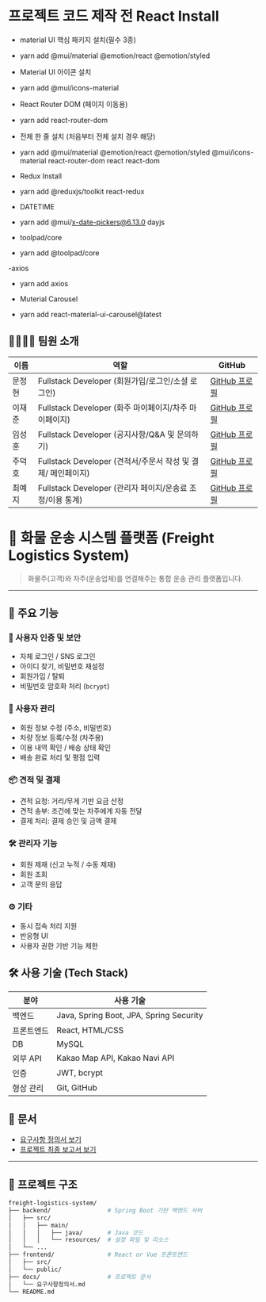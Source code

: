 # 프로젝트 코드 제작 전 React Install
- material UI 핵심 패키지 설치(필수 3종)
- yarn add @mui/material @emotion/react @emotion/styled  
  
- Material UI 아이콘 설치
- yarn add @mui/icons-material

- React Router DOM (페이지 이동용)
- yarn add react-router-dom

- 전체 한 줄 설치 (처음부터 전체 설치 경우 해당)
- yarn add @mui/material @emotion/react @emotion/styled @mui/icons-material react-router-dom react react-dom

- Redux Install
- yarn add @reduxjs/toolkit react-redux 

- DATETIME 
- yarn add @mui/x-date-pickers@6.13.0 dayjs

- toolpad/core
- yarn add @toolpad/core

-axios
- yarn add axios

- Muterial Carousel
- yarn add react-material-ui-carousel@latest

## 👨‍👩‍👧‍👦 팀원 소개

| 이름   | 역할                                                   | GitHub |
| ------ | ------------------------------------------------------ | ------- |
| 문정현 | Fullstack Developer (회원가입/로그인/소셜 로그인)        | [GitHub 프로필](https://github.com/wjdgus2103) |
| 이재준 | Fullstack Developer (화주 마이페이지/차주 마이페이지)      | [GitHub 프로필]() |
| 임성훈 | Fullstack Developer (공지사항/Q&A 및 문의하기)     | [GitHub 프로필](https://github.com/flyEggr) |
| 주덕호 | Fullstack Developer (견적서/주문서 작성 및 결제/ 메인페이지)            | [GitHub 프로필](https://github.com/dongshin-lee) |
| 최예지 | Fullstack Developer (관리자 페이지/운송료 조정/이용 통계)    | [GitHub 프로필](https://github.com/ooyeji) |


# 🚚 화물 운송 시스템 플랫폼 (Freight Logistics System)

> 화물주(고객)와 차주(운송업체)를 연결해주는 통합 운송 관리 플랫폼입니다.

---

## 📌 주요 기능

### 🔐 사용자 인증 및 보안
- 자체 로그인 / SNS 로그인
- 아이디 찾기, 비밀번호 재설정
- 회원가입 / 탈퇴
- 비밀번호 암호화 처리 (`bcrypt`)

### 👥 사용자 관리
- 회원 정보 수정 (주소, 비밀번호)
- 차량 정보 등록/수정 (차주용)
- 이용 내역 확인 / 배송 상태 확인
- 배송 완료 처리 및 평점 입력

### 📦 견적 및 결제
- 견적 요청: 거리/무게 기반 요금 산정
- 견적 송부: 조건에 맞는 차주에게 자동 전달
- 결제 처리: 결제 승인 및 금액 결제

### 🛠 관리자 기능
- 회원 제재 (신고 누적 / 수동 제재)
- 회원 조회
- 고객 문의 응답

### ⚙️ 기타
- 동시 접속 처리 지원
- 반응형 UI
- 사용자 권한 기반 기능 제한

## 🛠️ 사용 기술 (Tech Stack)

| 분야 | 사용 기술 |
|------|-----------|
| 백엔드 | Java, Spring Boot, JPA, Spring Security |
| 프론트엔드 | React, HTML/CSS |
| DB | MySQL |
| 외부 API | Kakao Map API, Kakao Navi API |
| 인증 | JWT, bcrypt |
| 형상 관리 | Git, GitHub |


## 📄 문서

- [요구사항 정의서 보기](./docs/요구사항정의서.md)
- [프로젝트 최종 보고서 보기](./docs/G2i4화물-운송-프로젝트_2조.pdf)

---

## 📁 프로젝트 구조

```bash
freight-logistics-system/
├── backend/                # Spring Boot 기반 백엔드 서버
│   ├── src/
│   │   ├── main/
│   │   │   ├── java/       # Java 코드
│   │   │   └── resources/  # 설정 파일 및 리소스
│   └── ...
├── frontend/               # React or Vue 프론트엔드
│   ├── src/
│   └── public/
├── docs/                   # 프로젝트 문서
│   └── 요구사항정의서.md
└── README.md

